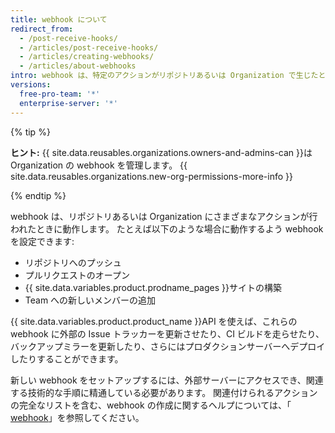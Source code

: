 ```yaml
---
title: webhook について
redirect_from:
  - /post-receive-hooks/
  - /articles/post-receive-hooks/
  - /articles/creating-webhooks/
  - /articles/about-webhooks
intro: webhook は、特定のアクションがリポジトリあるいは Organization で生じたときに外部の Web サーバーへ通知を配信する方法を提供します。
versions:
  free-pro-team: '*'
  enterprise-server: '*'
---
```


{% tip %}

**ヒント:** {{ site.data.reusables.organizations.owners-and-admins-can }}は Organization の webhook を管理します。 {{ site.data.reusables.organizations.new-org-permissions-more-info }}

{% endtip %}

webhook は、リポジトリあるいは Organization にさまざまなアクションが行われたときに動作します。 たとえば以下のような場合に動作するよう webhook を設定できます:

* リポジトリへのプッシュ
* プルリクエストのオープン
* {{ site.data.variables.product.prodname_pages }}サイトの構築
* Team への新しいメンバーの追加

{{ site.data.variables.product.product_name }}API を使えば、これらの webhook に外部の Issue トラッカーを更新させたり、CI ビルドを走らせたり、バックアップミラーを更新したり、さらにはプロダクションサーバーへデプロイしたりすることができます。

新しい webhook をセットアップするには、外部サーバーにアクセスでき、関連する技術的な手順に精通している必要があります。 関連付けられるアクションの完全なリストを含む、webhook の作成に関するヘルプについては、「[ webhook](/webhooks)」を参照してください。
